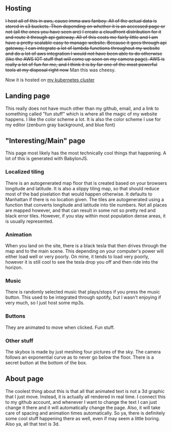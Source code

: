 
## Hosting

~~I host all of this in aws, cause imma aws fanboy. All of the actual data is stored in s3 buckets. Then depending on whether it is an accessed page or not (all the ones you have seen are) I create a cloudfront distribution for it and route it through api gateway. All of this costs me fairly little and I am have a pretty scalable easy to manage website. Because it goes through api gateway, I can integrate a lot of lambda functions throughout my website and do a lot of aws integration I would not have been able to do otherwise (like the AWS IOT stuff that will come up soon on my camera page). AWS is really a lot of fun for me, and I think it is by far one of the most powerful tools at my disposal right now~~ Man this was cheesy.

Now it is hosted on [my kubernetes cluster](https://github.com/sachiniyer/cheap_portable_k3s/)

## Landing page

This really does not have much other than my github, email, and a link to something called "fun stuff" which is where all the magic of my website happens. I like the color scheme a lot. It is also the color scheme I use for my editor (zenburn gray background, and blue font)

## "Interesting/Main" page

This page most likely has the most technically cool things that happening. A lot of this is generated with BabylonJS.

### Localized tiling

There is an autogenerated map floor that is created based on your browsers longitude and latitude. It is also a slippy tiling map, so that should reduce most of the bad pixelation that would happen otherwise. It defaults to Manhattan if there is no location given. The tiles are autogenerated using a function that converts longitude and latitude into tile numbers. Not all places are mapped however, and that can result in some not so pretty red and black error tiles. However, if you stay within most population dense areas, it is usually represented.

### Animation

When you land on the site, there is a black tesla that then drives through the map and to the main scene. This depending on your computer's power will either load well or very poorly. On mine, it tends to load very poorly, however it is still cool to see the tesla drop you off and then ride into the horizon.

### Music

There is randomly selected music that plays/stops if you press the music button. This used to be integrated through spotify, but I wasn't enjoying if very much, so I just host some mp3s.

### Buttons

They are animated to move when clicked. Fun stuff.

### Other stuff

The skybox is made by just meshing four pictures of the sky.
The camera follows an exponential curve as to never go below the floor.
There is a secret button at the bottom of the box.

## About page

The coolest thing about this is that all that animated text is not a 3d graphic that I just move. Instead, it is actually all rendered in real time. I connect this to my github account, and whenever I want to change the text I can just change it there and it will automatically change the page. Also, it will take care of spacing and animation times automatically. So ya, there is definitely some cool stuff happening there as well, even if may seem a little boring. Also ya, all that text is 3d.

